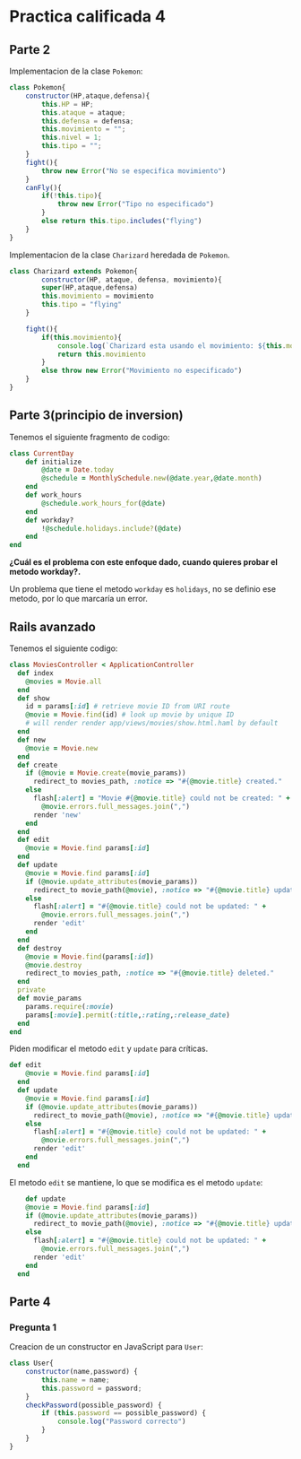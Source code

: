 # Practica calificada 4
## Parte 2
Implementacion de la clase `Pokemon`:

```js
class Pokemon{
    constructor(HP,ataque,defensa){
        this.HP = HP;
        this.ataque = ataque;
        this.defensa = defensa;
        this.movimiento = "";
        this.nivel = 1;
        this.tipo = "";
    }
    fight(){
        throw new Error("No se especifica movimiento")
    }
    canFly(){
        if(!this.tipo){
            throw new Error("Tipo no especificado")
        }
        else return this.tipo.includes("flying")
    }
}
```

Implementacion de la clase `Charizard` heredada de `Pokemon`.

```js
class Charizard extends Pokemon{
        constructor(HP, ataque, defensa, movimiento){
        super(HP,ataque,defensa)
        this.movimiento = movimiento
        this.tipo = "flying"
    }

    fight(){
        if(this.movimiento){
            console.log(`Charizard esta usando el movimiento: ${this.movimiento}`)
            return this.movimiento
        }
        else throw new Error("Movimiento no especificado")
    }
}
```
## Parte 3(principio de inversion)

Tenemos el siguiente fragmento de codigo:

```ruby
class CurrentDay
    def initialize
        @date = Date.today
        @schedule = MonthlySchedule.new(@date.year,@date.month)
    end
    def work_hours
        @schedule.work_hours_for(@date)
    end
    def workday?
        !@schedule.holidays.include?(@date)
    end
end
```

**¿Cuál es el problema con este enfoque dado, cuando quieres probar el metodo workday?.**

Un problema que tiene el metodo `workday` es `holidays`, no se definio ese metodo, por lo que marcaría un error.

## Rails avanzado

Tenemos el siguiente codigo:

```ruby
class MoviesController < ApplicationController
  def index
    @movies = Movie.all
  end
  def show
    id = params[:id] # retrieve movie ID from URI route
    @movie = Movie.find(id) # look up movie by unique ID
    # will render render app/views/movies/show.html.haml by default
  end
  def new
    @movie = Movie.new
  end 
  def create
    if (@movie = Movie.create(movie_params))
      redirect_to movies_path, :notice => "#{@movie.title} created."
    else
      flash[:alert] = "Movie #{@movie.title} could not be created: " +
        @movie.errors.full_messages.join(",")
      render 'new'
    end
  end
  def edit
    @movie = Movie.find params[:id]
  end
  def update
    @movie = Movie.find params[:id]
    if (@movie.update_attributes(movie_params))
      redirect_to movie_path(@movie), :notice => "#{@movie.title} updated."
    else
      flash[:alert] = "#{@movie.title} could not be updated: " +
        @movie.errors.full_messages.join(",")
      render 'edit'
    end
  end
  def destroy
    @movie = Movie.find(params[:id])
    @movie.destroy
    redirect_to movies_path, :notice => "#{@movie.title} deleted."
  end
  private
  def movie_params
    params.require(:movie)
    params[:movie].permit(:title,:rating,:release_date)
  end
end

```

Piden modificar el metodo `edit` y `update` para críticas.

```ruby
def edit
    @movie = Movie.find params[:id]
  end
  def update
    @movie = Movie.find params[:id]
    if (@movie.update_attributes(movie_params))
      redirect_to movie_path(@movie), :notice => "#{@movie.title} updated."
    else
      flash[:alert] = "#{@movie.title} could not be updated: " +
        @movie.errors.full_messages.join(",")
      render 'edit'
    end
  end
```

El metodo `edit` se mantiene, lo que se modifica es el metodo `update`:
```ruby
    def update
    @movie = Movie.find params[:id]
    if (@movie.update_attributes(movie_params))
      redirect_to movie_path(@movie), :notice => "#{@movie.title} updated."
    else
      flash[:alert] = "#{@movie.title} could not be updated: " +
        @movie.errors.full_messages.join(",")
      render 'edit'
    end
  end
```

## Parte 4
### Pregunta 1

Creacion de un constructor en JavaScript para `User`:
```js
class User{
    constructor(name,password) {
        this.name = name;
        this.password = password;
    }
    checkPassword(possible_password) {
        if (this.password == possible_password) {
            console.log("Password correcto")
        }
    }
}
```